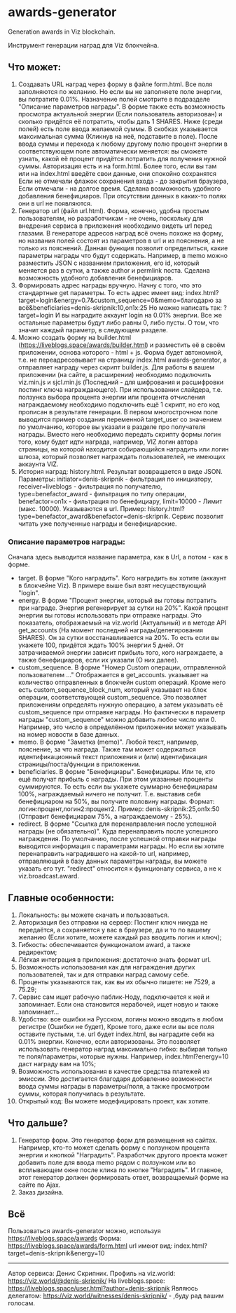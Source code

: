 # awards-generator
Generation awards in Viz blockchain.

Инструмент генерации наград для Viz блокчейна.

## Что может:
1. Создавать URL наград через форму в файле form.html.
Все поля заполняются по желанию.
Но если вы не заполняете поле энергии, вы потратите 0.01%.
Назначение полей смотрите в подразделе "Описание параметров награды".
В форме также есть возможность просмотра актуальной энергии (Если пользователь авторизован) и сколько придётся её потратить, чтобы дать 1 SHARES.
Ниже (среди полей) есть поле ввода желаемой суммы. В скобках указывается максимальная сумма (Кликнув на неё, подставите в поле). После ввода суммы и перехода к любому другому полю процент энергии в соответствующем поле автоматически меняется: вы сможете узнать, какой её процент придётся потратить для получения нужной суммы.
Авторизация есть и на form.html. Более того, если вы там или на index.html введёте свои данные, они спокойно сохранятся
Если не отмечали флажок сохранения входа - до закрытия браузера,
Если отмечали - на долгое время.
Сделана возможность удобного добавления бенефициаров.
При отсутствии данных в каких-то полях они в url не появляются.
2. Генератор url (файл url.html).
Форма, конечно, удобна простым пользователям, но разработчикам - не очень, поскольку для внедрения сервиса в приложения необходимо видеть url перед глазами.
В генераторе адресов наград всё очень похоже на форму, но названия полей состоят из параметров в url и из пояснения, а не только из пояснений.
Данная функция позволит определиться, какие параметры награды что будут содержать. Например, в memo можно разместить JSON с названием приложения, его id, который меняется раз в сутки, а также author и permlink поста.
Сделана возможность удобного добавления бенефициаров.
3. Формировать адрес награды вручную.
Начну с того, что это стандартные get параметры.
То есть адрес имеет вид:
index.html?target=login&energy=0.7&custom_sequence=0&memo=благодарю за всё&beneficiaries=denis-skripnik:10,on1x:25
Но можно написать так: ?target=login
И вы наградите аккаунт login на 0.01% энергии. Все же остальные параметры будут либо равны 0, либо пусты.
О том, что значит каждый параметр, в следующем разделе.
4. Можно создать форму на builder.html (https://liveblogs.space/awards/builder.html) и разместить её в своём приложении, основа которого - html + js.
Форма будет автономной, т.е. не переадресовывает на страницу index.html awards-generator, а отправляет награду через скрипт builder.js.
Для работы в вашем приложении (на сайте, в расширении) необходимо подключить viz.min.js и sjcl.min.js (Последний - для шифрования и расшифровки постинг ключа награждающего).
При использовании слайдера, т.е. ползунка выбора процента энергии или процента отчисления награждаемому необходимо подключить ещё 1 скрипт, но его код прописан в результате генерации.
В первом многострочном поле выводится пример создания переменной target_user со значением по умолчанию, которое вы указали в разделе про получателя награды. Вместо него необходимо передать скрипту формы логин того, кому будет идти награда, например, VIZ логин автора страницы, на которой находится собирающийся наградить или логин шлюза, который позволяет награждать пользователей, не имеющих аккаунта VIZ.
5. История наград: history.html. Результат возвращается в виде JSON.
Параметры: initiator=denis-skripnik - фильтрация по инициатору, receiver=liveblogs - фильтрация по получателю, type=benefactor_award - фильтрация по типу операции, benefactor=on1x - фильтрация по бенефициару, limit=10000 - Лимит (макс. 10000).
Указываются в url. Пример: history.html?type=benefactor_award&benefactor=denis-skripnik.
Сервис позволит читать уже полученные награды и бенефициарские.

### Описание параметров награды:
Сначала здесь выводится название параметра, как в Url, а потом - как в форме.
- target. В форме "Кого наградить".
Кого наградить вы хотите (аккаунт в блокчейне Viz). В примере выше был взят несуществующий "login".
- energy. В форме "Процент энергии, который вы готовы потратить при награде. Энергия регенерирует за сутки на 20%".
Какой процент энергии вы готовы использовать при отправке награды.
Это показатель, отображаемый на viz.world (Актуальный) и в методе API get_accounts (На момент последней награды/делегирования SHARES).
Он за сутки восстанавливается на 20%. То есть если вы укажете 100, придётся ждать 100% энергии 5 дней.
От затрачиваемой энергии зависит прибыль того, кого награждаете, а также бенефициаров, если их указали (О них далее).
- custom_sequence. В форме "Номер Custom операции, отправленной пользователем ..."
Отображается в get_accounts. указывает на количество отправленных в блокчейн custom операций.
Кроме него есть custom_sequence_block_num, который указывает на блок операции, соответствующей custom_sequence.
Это позволяет приложениям определять нужную операцию, а затем указывать её custom_sequence при отправке награды.
Но фактически в параметр награды "custom_sequence" можно добавить любое число или 0.
Например, это число в определённом приложении может указывать на номер новости в базе данных.
- memo. В форме "Заметка (memo)".
Любой текст, например, пояснение, за что награда.
Также там может содержаться идентификационный текст приложения и (или) идентификация страницы/поста/функции в приложении.
- beneficiaries. В форме "Бенефициары".
Бенефициары. Или те, кто ещё получат прибыль с награды.
При этом указанные проценты суммируются. То есть если вы укажете суммарно бенефициарам 100%, награждаемый ничего не получит.
Т.е. выставив себя бенефициаром на 50%, вы получите половину награды.
Формат:
логин:процент,логин2:процент2. Пример:
denis-skripnik:25,on1x:50 (Отправит бенефициарам 75%, а награждаемому - 25%).
- redirect. В форме "Ссылка для перенаправления после успешной награды (не обязательно)".
Куда перенаправить после успешного награждения.
По умолчанию, после успешной отправки награды выводится информация с параметрами награды. Но если вы хотите перенаправить наградившего на какой-то url, например, отправляющий в базу данных параметры награды, вы можете указать его тут.
"redirect" относится к функционалу сервиса, а не к viz.broadcast.award.

## Главные особенности:
1. Локальность: вы можете скачать и пользоваться.
2. Авторизация без отправки на сервер: Постинг ключ никуда не передаётся, а сохраняется у вас в браузере, да и то по вашему желанию (Если хотите, можете каждый раз вводить логин и ключ);
3. Гибкость: обеспечивается функционалом award, а также редиректом;
4. Лёгкая интеграция в приложения: достаточно знать формат url.
5. Возможность использования как для награждения других пользователей, так и для отправки наград самому себе.
6. Проценты указываются так, как вы их обычно пишете: не 7529, а 75.29;
7. Сервис сам ищет рабочую паблик-Ноду, подключается к ней и запоминает. Если она становится нерабочей, ищет новую и также запоминает...
8. Удобство: все ошибки на Русском, логины можно вводить в любом регистре (Ошибки не будет), 
Кроме того, даже если вы все поля оставите пустыми, т.е. url будет index.html, вы наградите себя на 0.01% энергии. Конечно, если авторизованы.
Это позволяет использовать генератор наград максимально гибко: выбирая только те поля/параметры, которые нужны. Например, index.html?energy=10 даст награду вам на 10%;
9. Возможность использования в качестве средства платежей из эмиссии. Это достигается благодаря добавлению возможности ввода суммы награды в параметры/поля, а также просмотром суммы, которая получилась в результате.
10. Открытый код: Вы можете модефицировать проект, как хотите.

## Что дальше?
1. Генератор форм.
Это генератор форм для размещения на сайтах.
Например, кто-то может сделать форму с ползунком процента энергии и кнопкой "Наградить".
Разработчик другого проекта может добавить поле для ввода memo рядом с ползунком или во всплывающем окне после клика по кнопке "Наградить".
И главное, этот генератор должен формировать ответ, возвращаемый форме на сайте по Ajax.
2. Заказ дизайна.

## Всё
Пользоваться awards-generator можно, используя https://liveblogs.space/awards
Форма: https://liveblogs.space/awards/form.html
url имеют вид: index.html?target=denis-skripnik&energy=10

***

Автор сервиса: Денис Скрипник.
Профиль на viz.world: https://viz.world/@denis-skripnik/
На liveblogs.space: https://liveblogs.space/user.html?author=denis-skripnik
Являюсь делегатом: https://viz.world/witnesses/denis-skripnik/ - ,буду рад вашим голосам.